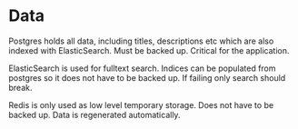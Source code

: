 Data
====

Postgres holds all data, including titles, descriptions etc which are also indexed with ElasticSearch. Must be backed up. Critical for the application.

ElasticSearch is used for fulltext search. Indices can be populated from postgres so it does not have to be backed up. If failing only search should break.

Redis is only used as low level temporary storage. Does not have to be backed up. Data is regenerated automatically.
